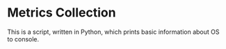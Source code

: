 # Metrics Collection

This is a script, written in Python, which prints basic information about OS to console.
